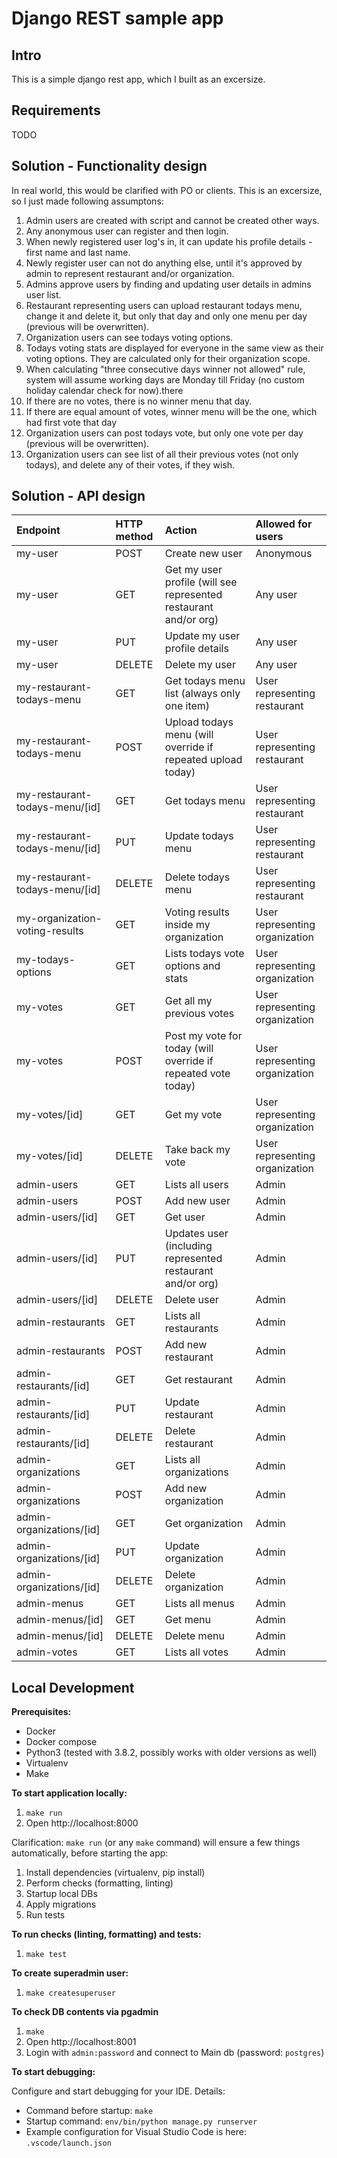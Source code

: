 # Django REST sample app

## Intro

This is a simple django rest app, which I built as an excersize.

## Requirements

TODO

## Solution - Functionality design

In real world, this would be clarified with PO or clients. This is an excersize, so I just made following assumptons:

1. Admin users are created with script and cannot be created other ways.
2. Any anonymous user can register and then login.
3. When newly registered user log's in, it can update his profile details - first name and last name.
4. Newly register user can not do anything else, until it's approved by admin to represent restaurant and/or organization.
5. Admins approve users by finding and updating user details in admins user list.
6. Restaurant representing users can upload restaurant todays menu, change it and delete it, but only that day and only one menu per day (previous will be overwritten).
7. Organization users can see todays voting options.
8. Todays voting stats are displayed for everyone in the same view as their voting options. They are calculated only for their organization scope.
9. When calculating "three consecutive days winner not allowed" rule, system will assume working days are Monday till Friday (no custom holiday calendar check for now).there
10. If there are no votes, there is no winner menu that day.
11. If there are equal amount of votes, winner menu will be the one, which had first vote that day
12. Organization users can post todays vote, but only one vote per day (previous will be overwritten).
13. Organization users can see list of all their previous votes (not only todays), and delete any of their votes, if they wish.

## Solution - API design

| Endpoint                       | HTTP method | Action                                                           | Allowed for users              |
| :----------------------------- | :---------- | :--------------------------------------------------------------- | :----------------------------- |
| my-user                        | POST        | Create new user                                                  | Anonymous                      |
| my-user                        | GET         | Get my user profile (will see represented restaurant and/or org) | Any user                       |
| my-user                        | PUT         | Update my user profile details                                   | Any user                       |
| my-user                        | DELETE      | Delete my user                                                   | Any user                       |
| my-restaurant-todays-menu      | GET         | Get todays menu list (always only one item)                      | User representing restaurant   |
| my-restaurant-todays-menu      | POST        | Upload todays menu (will override if repeated upload today)      | User representing restaurant   |
| my-restaurant-todays-menu/[id] | GET         | Get todays menu                                                  | User representing restaurant   |
| my-restaurant-todays-menu/[id] | PUT         | Update todays menu                                               | User representing restaurant   |
| my-restaurant-todays-menu/[id] | DELETE      | Delete todays menu                                               | User representing restaurant   |
| my-organization-voting-results | GET         | Voting results inside my organization                            | User representing organization |
| my-todays-options              | GET         | Lists todays vote options and stats                              | User representing organization |
| my-votes                       | GET         | Get all my previous votes                                        | User representing organization |
| my-votes                       | POST        | Post my vote for today (will override if repeated vote today)    | User representing organization |
| my-votes/[id]                  | GET         | Get my vote                                                      | User representing organization |
| my-votes/[id]                  | DELETE      | Take back my vote                                                | User representing organization |
| admin-users                    | GET         | Lists all users                                                  | Admin                          |
| admin-users                    | POST        | Add new user                                                     | Admin                          |
| admin-users/[id]               | GET         | Get user                                                         | Admin                          |
| admin-users/[id]               | PUT         | Updates user (including represented restaurant and/or org)       | Admin                          |
| admin-users/[id]               | DELETE      | Delete user                                                      | Admin                          |
| admin-restaurants              | GET         | Lists all restaurants                                            | Admin                          |
| admin-restaurants              | POST        | Add new restaurant                                               | Admin                          |
| admin-restaurants/[id]         | GET         | Get restaurant                                                   | Admin                          |
| admin-restaurants/[id]         | PUT         | Update restaurant                                                | Admin                          |
| admin-restaurants/[id]         | DELETE      | Delete restaurant                                                | Admin                          |
| admin-organizations            | GET         | Lists all organizations                                          | Admin                          |
| admin-organizations            | POST        | Add new organization                                             | Admin                          |
| admin-organizations/[id]       | GET         | Get organization                                                 | Admin                          |
| admin-organizations/[id]       | PUT         | Update organization                                              | Admin                          |
| admin-organizations/[id]       | DELETE      | Delete organization                                              | Admin                          |
| admin-menus                    | GET         | Lists all menus                                                  | Admin                          |
| admin-menus/[id]               | GET         | Get menu                                                         | Admin                          |
| admin-menus/[id]               | DELETE      | Delete menu                                                      | Admin                          |
| admin-votes                    | GET         | Lists all votes                                                  | Admin                          |

## Local Development

**Prerequisites:**

- Docker
- Docker compose
- Python3 (tested with 3.8.2, possibly works with older versions as well)
- Virtualenv
- Make

**To start application locally:**

1. `make run`
2. Open http://localhost:8000

Clarification: `make run` (or any `make` command) will ensure a few things automatically, before starting the app:

1. Install dependencies (virtualenv, pip install)
2. Perform checks (formatting, linting)
3. Startup local DBs
4. Apply migrations
5. Run tests

**To run checks (linting, formatting) and tests:**

1. `make test`

**To create superadmin user:**

1. `make createsuperuser`

**To check DB contents via pgadmin**

1. `make`
2. Open http://localhost:8001
3. Login with `admin:password` and connect to Main db (password: `postgres`)

**To start debugging:**

Configure and start debugging for your IDE. Details:

- Command before startup: `make`
- Startup command: `env/bin/python manage.py runserver`
- Example configuration for Visual Studio Code is here: `.vscode/launch.json`
